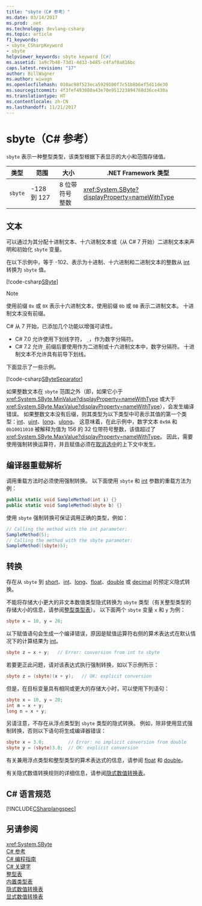 ```yaml
---
title: "sbyte（C# 参考）"
ms.date: 03/14/2017
ms.prod: .net
ms.technology: devlang-csharp
ms.topic: article
f1_keywords:
- sbyte_CSharpKeyword
- sbyte
helpviewer_keywords: sbyte keyword [C#]
ms.assetid: 1a9c7b48-73d1-4d33-b485-c4faf0a816bc
caps.latest.revision: "17"
author: BillWagner
ms.author: wiwagn
ms.openlocfilehash: 010ac98f523eca5929100f7c51b8b6ef5d11de30
ms.sourcegitcommit: 4f3fef493080a43e70e951223894768d36ce430a
ms.translationtype: HT
ms.contentlocale: zh-CN
ms.lasthandoff: 11/21/2017
---
```

# <a name="sbyte-c-reference"></a>sbyte（C# 参考）

`sbyte` 表示一种整型类型，该类型根据下表显示的大小和范围存储值。  
  
|类型|范围|大小|.NET Framework 类型|  
|----------|-----------|----------|-------------------------|  
|`sbyte`|-128 到 127|8 位带符号整数|<xref:System.SByte?displayProperty=nameWithType>|  
  
## <a name="literals"></a>文本  

可以通过为其分配十进制文本、十六进制文本或（从 C# 7 开始）二进制文本来声明和初始化 `sbyte` 变量。 

在以下示例中，等于 -102、表示为十进制、十六进制和二进制文本的整数从 [int](../../../csharp/language-reference/keywords/int.md) 转换为 `sbyte` 值。    
  
[!code-csharp[SByte](../../../../samples/snippets/csharp/language-reference/keywords/numeric-literals.cs#SByte)]  

> [!NOTE] 
> 使用前缀 `0x` 或 `0X` 表示十六进制文本，使用前缀 `0b` 或 `0B` 表示二进制文本。 十进制文本没有前缀。

C# 从 7 开始，已添加几个功能以增强可读性。 
 - C# 7.0 允许使用下划线字符， `_`，作为数字分隔符。
 - C# 7.2 允许`_`前缀后要使用作为二进制或十六进制文本中，数字分隔符。 十进制文本不允许具有前导下划线。

 下面显示了一些示例。

[!code-csharp[SByteSeparator](../../../../samples/snippets/csharp/language-reference/keywords/numeric-literals.cs#SByteS)]  

如果整数文本在 `sbyte` 范围之外（即，如果它小于 <xref:System.SByte.MinValue?displayProperty=nameWithType> 或大于 <xref:System.SByte.MaxValue?displayProperty=nameWithType>），会发生编译错误。 如果整数文本没有后缀，则其类型为以下类型中可表示其值的第一个类型：[int](int.md)、[uint](uint.md)、[long](long.md)、[ulong](ulong.md)。 这意味着，在此示例中，数字文本 `0x9A` 和 `0b10011010` 被解释为值为 156 的 32 位带符号整数，该值超过了 <xref:System.SByte.MaxValue?displayProperty=nameWithType>。 因此，需要使用强制转换运算符，并且赋值必须在[取消选中](unchecked.md)的上下文中发生。 

## <a name="compiler-overload-resolution"></a>编译器重载解析

 调用重载方法时必须使用强制转换。 以下面使用 `sbyte` 和 [int](../../../csharp/language-reference/keywords/int.md) 参数的重载方法为例：  
  
```csharp  
public static void SampleMethod(int i) {}  
public static void SampleMethod(sbyte b) {}  
```  
  
 使用 `sbyte` 强制转换可保证调用正确的类型，例如：  
  
```csharp 
// Calling the method with the int parameter:  
SampleMethod(5);  
// Calling the method with the sbyte parameter:  
SampleMethod((sbyte)5);  
```  
  
## <a name="conversions"></a>转换  
 存在从 `sbyte` 到 [short](../../../csharp/language-reference/keywords/short.md)、[int](../../../csharp/language-reference/keywords/int.md)、[long](../../../csharp/language-reference/keywords/long.md)、[float](../../../csharp/language-reference/keywords/float.md)、[double](../../../csharp/language-reference/keywords/double.md) 或 [decimal](../../../csharp/language-reference/keywords/decimal.md) 的预定义隐式转换。  
  
 不能将存储大小更大的非文本数值类型隐式转换为 `sbyte` 类型（有关整型类型的存储大小的信息，请参阅[整型类型表](../../../csharp/language-reference/keywords/integral-types-table.md)）。 以下面两个 `sbyte` 变量 `x` 和 `y` 为例：  
  
```csharp  
sbyte x = 10, y = 20;  
```  
  
 以下赋值语句会生成一个编译错误，原因是赋值运算符右侧的算术表达式在默认情况下的计算结果为 [int](../../../csharp/language-reference/keywords/int.md)。  
  
```csharp  
sbyte z = x + y;   // Error: conversion from int to sbyte  
```  
  
 若要更正此问题，请对该表达式执行强制转换，如以下示例所示：  
  
```csharp  
sbyte z = (sbyte)(x + y);   // OK: explicit conversion  
```  
  
 但是，在目标变量具有相同或更大的存储大小时，可以使用下列语句：  
  
```csharp
sbyte x = 10, y = 20;  
int m = x + y;  
long n = x + y;  
```  
  
 另请注意，不存在从浮点类型到 `sbyte` 类型的隐式转换。 例如，除非使用显式强制转换，否则以下语句将生成编译器错误：  
  
```csharp  
sbyte x = 3.0;         // Error: no implicit conversion from double  
sbyte y = (sbyte)3.0;  // OK: explicit conversion  
```  
  
 有关兼用浮点类型和整型类型的算术表达式的信息，请参阅 [float](../../../csharp/language-reference/keywords/float.md) 和 [double](../../../csharp/language-reference/keywords/double.md)。  
  
 有关隐式数值转换规则的详细信息，请参阅[隐式数值转换表](../../../csharp/language-reference/keywords/implicit-numeric-conversions-table.md)。  
  
## <a name="c-language-specification"></a>C# 语言规范  
 [!INCLUDE[CSharplangspec](~/includes/csharplangspec-md.md)]  
  
## <a name="see-also"></a>另请参阅  
 <xref:System.SByte>  
 [C# 参考](../../../csharp/language-reference/index.md)  
 [C# 编程指南](../../../csharp/programming-guide/index.md)  
 [C# 关键字](../../../csharp/language-reference/keywords/index.md)  
 [整型表](../../../csharp/language-reference/keywords/integral-types-table.md)  
 [内置类型表](../../../csharp/language-reference/keywords/built-in-types-table.md)  
 [隐式数值转换表](../../../csharp/language-reference/keywords/implicit-numeric-conversions-table.md)  
 [显式数值转换表](../../../csharp/language-reference/keywords/explicit-numeric-conversions-table.md)
